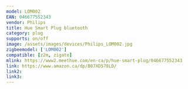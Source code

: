 ```yaml
---
model: LOM002
EAN: 046677552343
vendor: Philips
title: Hue Smart Plug bluetooth
category: plug
supports: on/off
image: /assets/images/devices/Philips_LOM002.jpg
zigbeemodel: ['LOM002']
compatible: [z2m, zigate]
mlink: https://www2.meethue.com/en-ca/p/hue-smart-plug/046677552343
link: https://www.amazon.ca/dp/B07XD578LD/
link2: 
link3: 
---
```

